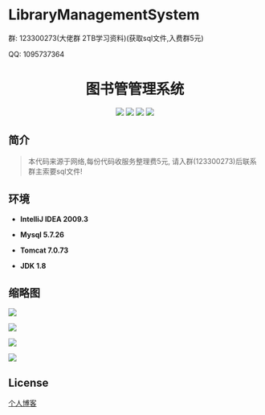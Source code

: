 # LibraryManagementSystem

<p>群: 123300273(大佬群 2TB学习资料)(获取sql文件,入费群5元)</p>
<p>QQ: 1095737364</p>

<p>
    <h1 align="center">图书管管理系统</h1>
</p>

<p align="center">
	<img src="https://img.shields.io/badge/jdk-1.8-orange.svg"/>
    <img src="https://img.shields.io/badge/servlte-1.8-lightgrey.svg"/>
    <img src="https://img.shields.io/badge/jdbc-3.x-blue.svg"/>
    <img src="https://img.shields.io/badge/jsp-MIT-brightgreen.svg"/>
</p>

## 简介

>本代码来源于网络,每份代码收服务整理费5元, 请入群(123300273)后联系群主索要sql文件!
>



## 环境

- <b>IntelliJ IDEA 2009.3</b>

- <b>Mysql 5.7.26</b>

- <b>Tomcat 7.0.73</b>

- <b>JDK 1.8</b>


## 缩略图

![](https://img2020.cnblogs.com/blog/588112/202011/588112-20201122234105490-1444147886.png)

![](https://img2020.cnblogs.com/blog/588112/202011/588112-20201122234113658-2000528608.png)

![](https://img2020.cnblogs.com/blog/588112/202011/588112-20201122234123211-599350688.png)

![](https://img2020.cnblogs.com/blog/588112/202011/588112-20201122234134516-525372057.png)

## License

[个人博客](https://www.cnblogs.com/yysbolg/)

